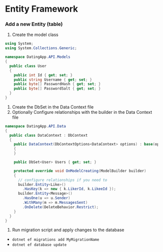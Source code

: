 # Entity Framework

### Add a new Entity (table)

1. Create the model class

```c#
using System;
using System.Collections.Generic;

namespace DatingApp.API.Models
{
  public class User
  {
    public int Id { get; set; }
    public string Username { get; set; }
    public byte[] PasswordHash { get; set; }
    public byte[] PasswordSalt { get; set; }
  }
}
```

1. Create the DbSet in the Data Context file
1. Optionally Configure relationships with the builder in the Data Context file

```c#
namespace DatingApp.API.Data
{
  public class DataContext : DbContext
  {
    public DataContext(DbContextOptions<DataContext> options) : base(options)
    {
    }

    public DbSet<User> Users { get; set; }

    protected override void OnModelCreating(ModelBuilder builder)
    {
      // configure relationships if you need to
      builder.Entity<Like>()
        .HasKey(k => new { k.LikerId, k.LikeeId });
      builder.Entity<Message>()
        .HasOne(u => u.Sender)
        .WithMany(m => m.MessagesSent)
        .OnDelete(DeleteBehavior.Restrict);
    }
  }
}
```

1. Run migration script and apply changes to the database

- `dotnet ef migrations add MyMigrationName`
- `dotnet ef database update`
